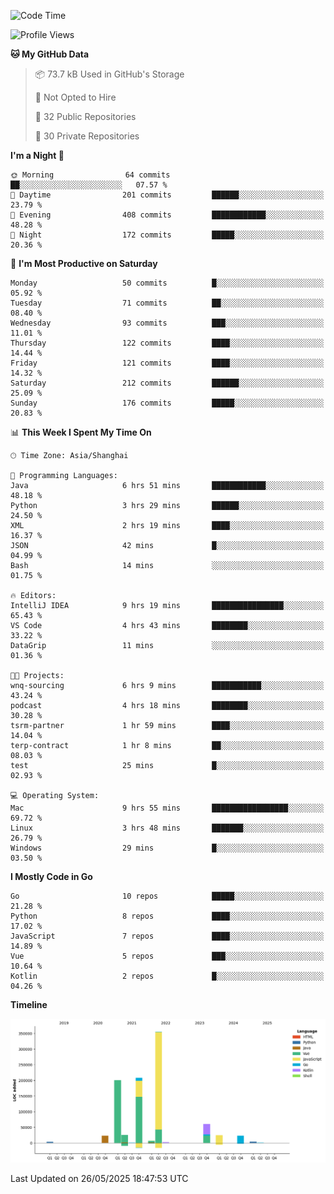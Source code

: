 <!--START_SECTION:waka-->
![Code Time](http://img.shields.io/badge/Code%20Time-4%2C179%20hrs%2010%20mins-blue)

![Profile Views](http://img.shields.io/badge/Profile%20Views-0-blue)

**🐱 My GitHub Data** 

> 📦 73.7 kB Used in GitHub's Storage 
 > 
> 🚫 Not Opted to Hire
 > 
> 📜 32 Public Repositories 
 > 
> 🔑 30 Private Repositories 
 > 
**I'm a Night 🦉** 

```text
🌞 Morning                64 commits          ██░░░░░░░░░░░░░░░░░░░░░░░   07.57 % 
🌆 Daytime                201 commits         ██████░░░░░░░░░░░░░░░░░░░   23.79 % 
🌃 Evening                408 commits         ████████████░░░░░░░░░░░░░   48.28 % 
🌙 Night                  172 commits         █████░░░░░░░░░░░░░░░░░░░░   20.36 % 
```
📅 **I'm Most Productive on Saturday** 

```text
Monday                   50 commits          █░░░░░░░░░░░░░░░░░░░░░░░░   05.92 % 
Tuesday                  71 commits          ██░░░░░░░░░░░░░░░░░░░░░░░   08.40 % 
Wednesday                93 commits          ███░░░░░░░░░░░░░░░░░░░░░░   11.01 % 
Thursday                 122 commits         ████░░░░░░░░░░░░░░░░░░░░░   14.44 % 
Friday                   121 commits         ████░░░░░░░░░░░░░░░░░░░░░   14.32 % 
Saturday                 212 commits         ██████░░░░░░░░░░░░░░░░░░░   25.09 % 
Sunday                   176 commits         █████░░░░░░░░░░░░░░░░░░░░   20.83 % 
```


📊 **This Week I Spent My Time On** 

```text
🕑︎ Time Zone: Asia/Shanghai

💬 Programming Languages: 
Java                     6 hrs 51 mins       ████████████░░░░░░░░░░░░░   48.18 % 
Python                   3 hrs 29 mins       ██████░░░░░░░░░░░░░░░░░░░   24.50 % 
XML                      2 hrs 19 mins       ████░░░░░░░░░░░░░░░░░░░░░   16.37 % 
JSON                     42 mins             █░░░░░░░░░░░░░░░░░░░░░░░░   04.99 % 
Bash                     14 mins             ░░░░░░░░░░░░░░░░░░░░░░░░░   01.75 % 

🔥 Editors: 
IntelliJ IDEA            9 hrs 19 mins       ████████████████░░░░░░░░░   65.43 % 
VS Code                  4 hrs 43 mins       ████████░░░░░░░░░░░░░░░░░   33.22 % 
DataGrip                 11 mins             ░░░░░░░░░░░░░░░░░░░░░░░░░   01.36 % 

🐱‍💻 Projects: 
wnq-sourcing             6 hrs 9 mins        ███████████░░░░░░░░░░░░░░   43.24 % 
podcast                  4 hrs 18 mins       ████████░░░░░░░░░░░░░░░░░   30.28 % 
tsrm-partner             1 hr 59 mins        ████░░░░░░░░░░░░░░░░░░░░░   14.04 % 
terp-contract            1 hr 8 mins         ██░░░░░░░░░░░░░░░░░░░░░░░   08.03 % 
test                     25 mins             █░░░░░░░░░░░░░░░░░░░░░░░░   02.93 % 

💻 Operating System: 
Mac                      9 hrs 55 mins       █████████████████░░░░░░░░   69.72 % 
Linux                    3 hrs 48 mins       ███████░░░░░░░░░░░░░░░░░░   26.79 % 
Windows                  29 mins             █░░░░░░░░░░░░░░░░░░░░░░░░   03.50 % 
```

**I Mostly Code in Go** 

```text
Go                       10 repos            █████░░░░░░░░░░░░░░░░░░░░   21.28 % 
Python                   8 repos             ████░░░░░░░░░░░░░░░░░░░░░   17.02 % 
JavaScript               7 repos             ████░░░░░░░░░░░░░░░░░░░░░   14.89 % 
Vue                      5 repos             ███░░░░░░░░░░░░░░░░░░░░░░   10.64 % 
Kotlin                   2 repos             █░░░░░░░░░░░░░░░░░░░░░░░░   04.26 % 
```



**Timeline**

![Lines of Code chart](https://raw.githubusercontent.com/youtiaoguagua/youtiaoguagua/master/assets/bar_graph.png)


 Last Updated on 26/05/2025 18:47:53 UTC
<!--END_SECTION:waka-->